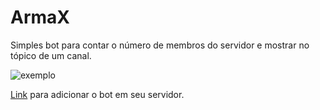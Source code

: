 # ArmaX
Simples bot para contar o número de membros do servidor e mostrar no tópico de um canal.

![exemplo](https://user-images.githubusercontent.com/48874910/93690640-414de200-fab1-11ea-90f5-442b34fed736.png)

[Link](https://discord.com/oauth2/authorize?=&client_id=756322426815774740&scope=bot&permissions=8) para adicionar o bot em seu servidor.
